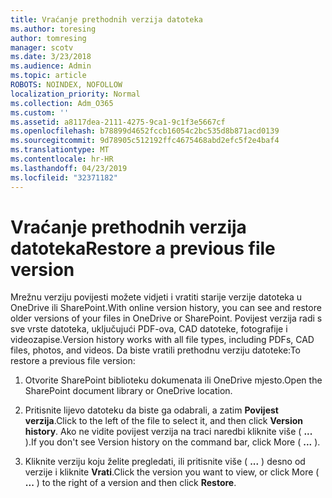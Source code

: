 ```yaml
---
title: Vraćanje prethodnih verzija datoteka
ms.author: toresing
author: tomresing
manager: scotv
ms.date: 3/23/2018
ms.audience: Admin
ms.topic: article
ROBOTS: NOINDEX, NOFOLLOW
localization_priority: Normal
ms.collection: Adm_O365
ms.custom: ''
ms.assetid: a8117dea-2111-4275-9ca1-9c1f3e5667cf
ms.openlocfilehash: b78899d4652fccb16054c2bc535d8b871acd0139
ms.sourcegitcommit: 9d78905c512192ffc4675468abd2efc5f2e4baf4
ms.translationtype: MT
ms.contentlocale: hr-HR
ms.lasthandoff: 04/23/2019
ms.locfileid: "32371182"
---
```

# <a name="restore-a-previous-file-version"></a><span data-ttu-id="9eec8-102">Vraćanje prethodnih verzija datoteka</span><span class="sxs-lookup"><span data-stu-id="9eec8-102">Restore a previous file version</span></span>

<span data-ttu-id="9eec8-103">Mrežnu verziju povijesti možete vidjeti i vratiti starije verzije datoteka u OneDrive ili SharePoint.</span><span class="sxs-lookup"><span data-stu-id="9eec8-103">With online version history, you can see and restore older versions of your files in OneDrive or SharePoint.</span></span> <span data-ttu-id="9eec8-104">Povijest verzija radi s sve vrste datoteka, uključujući PDF-ova, CAD datoteke, fotografije i videozapise.</span><span class="sxs-lookup"><span data-stu-id="9eec8-104">Version history works with all file types, including PDFs, CAD files, photos, and videos.</span></span> <span data-ttu-id="9eec8-105">Da biste vratili prethodnu verziju datoteke:</span><span class="sxs-lookup"><span data-stu-id="9eec8-105">To restore a previous file version:</span></span>
  
1. <span data-ttu-id="9eec8-106">Otvorite SharePoint biblioteku dokumenata ili OneDrive mjesto.</span><span class="sxs-lookup"><span data-stu-id="9eec8-106">Open the SharePoint document library or OneDrive location.</span></span>
    
2. <span data-ttu-id="9eec8-107">Pritisnite lijevo datoteku da biste ga odabrali, a zatim **Povijest verzija**.</span><span class="sxs-lookup"><span data-stu-id="9eec8-107">Click to the left of the file to select it, and then click **Version history**.</span></span> <span data-ttu-id="9eec8-108">Ako ne vidite povijest verzija na traci naredbi kliknite više ( **...** ).</span><span class="sxs-lookup"><span data-stu-id="9eec8-108">If you don't see Version history on the command bar, click More ( **...** ).</span></span> 
    
3. <span data-ttu-id="9eec8-109">Kliknite verziju koju želite pregledati, ili pritisnite više ( **...** ) desno od verzije i kliknite **Vrati**.</span><span class="sxs-lookup"><span data-stu-id="9eec8-109">Click the version you want to view, or click More ( **...** ) to the right of a version and then click **Restore**.</span></span>
    

